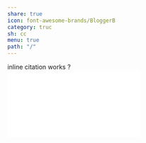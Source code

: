```yaml
---  
share: true  
icon: font-awesome-brands/BloggerB  
category: truc  
sh: cc  
menu: true  
path: "/"  
---  
```

  
inline citation works ?  
![test2](test2.md)